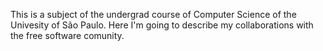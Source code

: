 This is a subject of the undergrad course of Computer Science of the Univesity of São Paulo. Here I'm going to describe my collaborations with the free software comunity.
